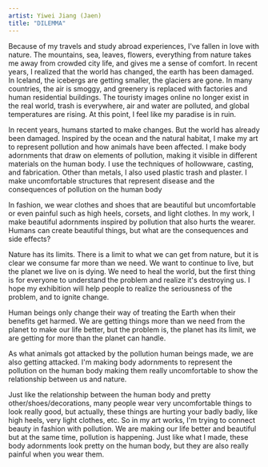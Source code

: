 ```yaml
---
artist: Yiwei Jiang (Jaen)
title: "DILEMMA"
---
```

Because of my travels and study abroad experiences, I've fallen in love with nature. The mountains, sea, leaves, flowers, everything from nature takes me away from crowded city life, and gives me a sense of comfort. In recent years, I realized that the world has changed, the earth has been damaged. In Iceland, the icebergs are getting smaller, the glaciers are gone. In many countries, the air is smoggy, and greenery is replaced with factories and human residential buildings. The touristy images online no longer exist in the real world, trash is everywhere, air and water are polluted, and global temperatures are rising. At this point, I feel like my paradise is in ruin.

In recent years, humans started to make changes. But the world has already been damaged. Inspired by the ocean and the natural habitat, I make my art to represent pollution and how animals have been affected. I make body adornments that draw on elements of pollution, making it visible in different materials on the human body. I use the techniques of hollowware, casting, and fabrication. Other than metals, I also used plastic trash and plaster. I make uncomfortable structures that represent disease and the consequences of pollution on the human body

In fashion, we wear clothes and shoes that are beautiful but uncomfortable or even painful such as high heels, corsets, and light clothes. In my work, I make beautiful adornments inspired by pollution that also hurts the wearer. Humans can create beautiful things, but what are the consequences and side effects?

Nature has its limits. There is a limit to what we can get from nature, but it is clear we consume far more than we need. We want to continue to live, but the planet we live on is dying. We need to heal the world, but the first thing is for everyone to understand the problem and realize it's destroying us. I hope my exhibition will help people to realize the seriousness of the problem, and to ignite change.

Human beings only change their way of treating the Earth when their benefits get harmed. We are getting things more than we need from the planet to make our life better, but the problem is, the planet has its limit, we are getting for more than the planet can handle.

As what animals got attacked by the pollution human beings made, we are also getting attacked. I'm making body adornments to represent the pollution on the human body making them really uncomfortable to show the relationship between us and nature.

Just like the relationship between the human body and pretty other/shoes/decorations, many people wear very uncomfortable things to look really good, but actually, these things are hurting your badly badly, like high heels, very light clothes, etc. So in my art works, I'm trying to connect beauty in fashion with pollution. We are making our life better and beautiful but at the same time, pollution is happening. Just like what I made, these body adornments look pretty on the human body, but they are also really painful when you wear them.
